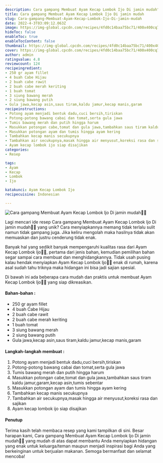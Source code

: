 ```yaml
---
description: Cara gampang Membuat Ayam Kecap Lombok Ijo Di jamin mudah"
title: Cara gampang Membuat Ayam Kecap Lombok Ijo Di jamin mudah
slug: Cara-gampang-Membuat-Ayam-Kecap-Lombok-Ijo-Di-jamin-mudah
date: 2022-4-3T03:09:12.063Z
image: https://img-global.cpcdn.com/recipes/4fd0c14baa75bc71/400x400cq70/photo.jpg
hideToc: false
enableToc: true
enableTocContent: false
thumbnail: https://img-global.cpcdn.com/recipes/4fd0c14baa75bc71/400x400cq70/photo.jpg
cover: https://img-global.cpcdn.com/recipes/4fd0c14baa75bc71/400x400cq70/photo.jpg
author: admin
ratingvalue: 4.8
reviewcount: 124
recipeingredient:
- 250 gr ayam fillet
- 4 buah Cabe Hijau
- 2 buah cabe rawit
- 2 buah cabe merah keriting
- 1 buah tomat
- 3 siung bawang merah
- 2 siung bawang putih
- Gula jawa,kecap asin,saus tiram,kaldu jamur,kecap manis,garam
recipeinstructions:
- Potong ayam menjadi bentuk dadu,cuci bersih,tiriskan
- Potong-potong bawang cabai dan tomat,serta gula jawa
- Tumis bawang merah dan putih hingga harum
- Masukkan potongan cabe,tomat dan gula jawa,tambahkan saus tiram kaldu jamur,garam,kecap asin,tumis sebentar
- Masukkan potongan ayam dan tumis hingga ayam kering
- Tambahkan kecap manis secukupnya
- Tambahkan air secukupnya,masak hingga air menyusut,koreksi rasa dan sajikan
- Ayam kecap lombok ijo siap disajikan
categories:
- Resep

tags:
- Ayam
- Kecap
- Lombok
- Ijo

katakunci: Ayam Kecap Lombok Ijo
recipecuisine: Indonesian

---
```


![Cara gampang Membuat Ayam Kecap Lombok Ijo Di jamin mudah👩‍🍳](https://img-global.cpcdn.com/recipes/4fd0c14baa75bc71/400x400cq70/photo.jpg)

Lagi mencari ide resep Cara gampang Membuat Ayam Kecap Lombok Ijo Di jamin mudah👩‍🍳 yang unik? Cara menyiapkannya memang tidak terlalu sulit namun tidak gampang juga. Jika keliru mengolah maka hasilnya tidak akan memuaskan dan justru cenderung tidak enak.

Banyak hal yang sedikit banyak mempengaruhi kualitas rasa dari Ayam Kecap Lombok Ijo👩‍🍳, pertama dari jenis bahan, kemudian pemilihan bahan segar sampai cara membuat dan menghidangkannya. Tidak usah pusing kalau hendak menyiapkan Ayam Kecap Lombok Ijo👩‍🍳 enak di rumah, karena asal sudah tahu triknya maka hidangan ini bisa jadi sajian spesial.

Di bawah ini ada beberapa cara mudah dan praktis untuk membuat Ayam Kecap Lombok Ijo👩‍🍳 yang siap dikreasikan.

<!--inarticleads1-->

#### Bahan-bahan :

- 250 gr ayam fillet
- 4 buah Cabe Hijau
- 2 buah cabe rawit
- 2 buah cabe merah keriting
- 1 buah tomat
- 3 siung bawang merah
- 2 siung bawang putih
- Gula jawa,kecap asin,saus tiram,kaldu jamur,kecap manis,garam

<!--inarticleads2-->

#### Langkah-langkah membuat :

1. Potong ayam menjadi bentuk dadu,cuci bersih,tiriskan
1. Potong-potong bawang cabai dan tomat,serta gula jawa
1. Tumis bawang merah dan putih hingga harum
1. Masukkan potongan cabe,tomat dan gula jawa,tambahkan saus tiram kaldu jamur,garam,kecap asin,tumis sebentar
1. Masukkan potongan ayam dan tumis hingga ayam kering
1. Tambahkan kecap manis secukupnya
1. Tambahkan air secukupnya,masak hingga air menyusut,koreksi rasa dan sajikan
1. Ayam kecap lombok ijo siap disajikan

#### Penutup

Terima kasih telah membaca resep yang kami tampilkan di sini. Besar harapan kami, Cara gampang Membuat Ayam Kecap Lombok Ijo Di jamin mudah👩‍🍳 yang mudah di atas dapat membantu Anda menyiapkan hidangan yang enak untuk keluarga/teman maupun menjadi inspirasi bagi Anda yang berkeinginan untuk berjualan makanan. Semoga bermanfaat dan selamat mencoba!